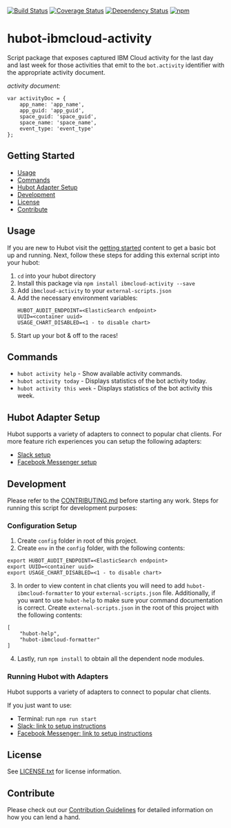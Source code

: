 [![Build Status](https://travis-ci.org/ibm-cloud-solutions/hubot-ibmcloud-activity.svg?branch=master)](https://travis-ci.org/ibm-cloud-solutions/hubot-ibmcloud-activity)
[![Coverage Status](https://coveralls.io/repos/github/ibm-cloud-solutions/hubot-ibmcloud-activity/badge.svg?branch=master)](https://coveralls.io/github/ibm-cloud-solutions/hubot-ibmcloud-activity?branch=master)
[![Dependency Status](https://dependencyci.com/github/ibm-cloud-solutions/activity/badge)](https://dependencyci.com/github/ibm-cloud-solutions/hubot-ibmcloud-activity)
[![npm](https://img.shields.io/npm/v/hubot-ibmcloud-activity.svg?maxAge=2592000)](https://www.npmjs.com/package/hubot-ibmcloud-activity)

# hubot-ibmcloud-activity

Script package that exposes captured IBM Cloud activity for the last day and last week for those activities that emit to the `bot.activity` identifier with the appropriate activity document.

_activity document:_
```
var activityDoc = {
	app_name: 'app_name',
	app_guid: 'app_guid',
	space_guid: 'space_guid',
	space_name: 'space_name',
	event_type: 'event_type'
};
```

## Getting Started
  * [Usage](#usage)
  * [Commands](#commands)
  * [Hubot Adapter Setup](#hubot-adapter-setup)
  * [Development](#development)
  * [License](#license)
  * [Contribute](#contribute)

## Usage

If you are new to Hubot visit the [getting started](https://hubot.github.com/docs/) content to get a basic bot up and running.  Next, follow these steps for adding this external script into your hubot:

1. `cd` into your hubot directory
2. Install this package via `npm install ibmcloud-activity --save`
3. Add `ibmcloud-activity` to your `external-scripts.json`
4. Add the necessary environment variables:
   ```
   HUBOT_AUDIT_ENDPOINT=<ElasticSearch endpoint>
   UUID=<container uuid>
   USAGE_CHART_DISABLED=<1 - to disable chart>
   ```
5. Start up your bot & off to the races!


## Commands

- `hubot activity help` - Show available activity commands.
- `hubot activity today` - Displays statistics of the bot activity today.
- `hubot activity this week` - Displays statistics of the bot activity this week.

## Hubot Adapter Setup

Hubot supports a variety of adapters to connect to popular chat clients.  For more feature rich experiences you can setup the following adapters:
- [Slack setup](https://github.com/ibm-cloud-solutions/hubot-ibmcloud-activity/blob/master/docs/adapters/slack.md)
- [Facebook Messenger setup](https://github.com/ibm-cloud-solutions/hubot-ibmcloud-activity/blob/master/docs/adapters/facebook.md)

## Development

Please refer to the [CONTRIBUTING.md](https://github.com/ibm-cloud-solutions/hubot-ibmcloud-activity/blob/master/CONTRIBUTING.md) before starting any work.  Steps for running this script for development purposes:

### Configuration Setup

1. Create `config` folder in root of this project.
2. Create `env` in the `config` folder, with the following contents:
```
export HUBOT_AUDIT_ENDPOINT=<ElasticSearch endpoint>
export UUID=<container uuid>
export USAGE_CHART_DISABLED=<1 - to disable chart>
```
3. In order to view content in chat clients you will need to add `hubot-ibmcloud-formatter` to your `external-scripts.json` file. Additionally, if you want to use `hubot-help` to make sure your command documentation is correct. Create `external-scripts.json` in the root of this project with the following contents:
```
[
	"hubot-help",
	"hubot-ibmcloud-formatter"
]
```
4. Lastly, run `npm install` to obtain all the dependent node modules.

### Running Hubot with Adapters

Hubot supports a variety of adapters to connect to popular chat clients.

If you just want to use:
 - Terminal: run `npm run start`
 - [Slack: link to setup instructions](https://github.com/ibm-cloud-solutions/hubot-ibmcloud-activity/blob/master/docs/adapters/slack.md)
 - [Facebook Messenger: link to setup instructions](https://github.com/ibm-cloud-solutions/hubot-ibmcloud-activity/blob/master/docs/adapters/facebook.md)

## License

See [LICENSE.txt](https://github.com/ibm-cloud-solutions/hubot-ibmcloud-activity/blob/master/LICENSE.txt) for license information.

## Contribute

Please check out our [Contribution Guidelines](https://github.com/ibm-cloud-solutions/hubot-ibmcloud-activity/blob/master/CONTRIBUTING.md) for detailed information on how you can lend a hand.
